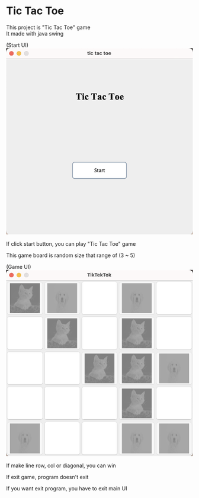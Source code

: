 # Tic Tac Toe

This project is "Tic Tac Toe" game  
It made with java swing  

(Start UI)
![img1](/src/img/ui_img1.png)

If click start button, you can play "Tic Tac Toe" game

This game board is random size that range of (3 ~ 5)

(Game UI)
![img1](/src/img/ui_img2.png)

If make line row, col or diagonal, you can win

If exit game, program doesn't exit

If you want exit program, you have to exit main UI